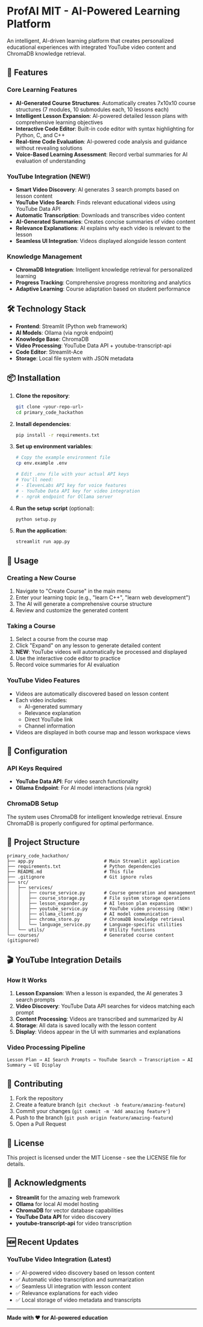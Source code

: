 # ProfAI MIT - AI-Powered Learning Platform

An intelligent, AI-driven learning platform that creates personalized educational experiences with integrated YouTube video content and ChromaDB knowledge retrieval.

## 🚀 Features

### Core Learning Features
- **AI-Generated Course Structures**: Automatically creates 7x10x10 course structures (7 modules, 10 submodules each, 10 lessons each)
- **Intelligent Lesson Expansion**: AI-powered detailed lesson plans with comprehensive learning objectives
- **Interactive Code Editor**: Built-in code editor with syntax highlighting for Python, C, and C++
- **Real-time Code Evaluation**: AI-powered code analysis and guidance without revealing solutions
- **Voice-Based Learning Assessment**: Record verbal summaries for AI evaluation of understanding

### YouTube Integration (NEW!)
- **Smart Video Discovery**: AI generates 3 search prompts based on lesson content
- **YouTube Video Search**: Finds relevant educational videos using YouTube Data API
- **Automatic Transcription**: Downloads and transcribes video content
- **AI-Generated Summaries**: Creates concise summaries of video content
- **Relevance Explanations**: AI explains why each video is relevant to the lesson
- **Seamless UI Integration**: Videos displayed alongside lesson content

### Knowledge Management
- **ChromaDB Integration**: Intelligent knowledge retrieval for personalized learning
- **Progress Tracking**: Comprehensive progress monitoring and analytics
- **Adaptive Learning**: Course adaptation based on student performance

## 🛠️ Technology Stack

- **Frontend**: Streamlit (Python web framework)
- **AI Models**: Ollama (via ngrok endpoint)
- **Knowledge Base**: ChromaDB
- **Video Processing**: YouTube Data API + youtube-transcript-api
- **Code Editor**: Streamlit-Ace
- **Storage**: Local file system with JSON metadata

## 📦 Installation

1. **Clone the repository**:
   ```bash
   git clone <your-repo-url>
   cd primary_code_hackathon
   ```

2. **Install dependencies**:
   ```bash
   pip install -r requirements.txt
   ```

3. **Set up environment variables**:
   ```bash
   # Copy the example environment file
   cp env.example .env
   
   # Edit .env file with your actual API keys
   # You'll need:
   # - ElevenLabs API key for voice features
   # - YouTube Data API key for video integration
   # - ngrok endpoint for Ollama server
   ```

4. **Run the setup script** (optional):
   ```bash
   python setup.py
   ```

5. **Run the application**:
   ```bash
   streamlit run app.py
   ```

## 🎯 Usage

### Creating a New Course
1. Navigate to "Create Course" in the main menu
2. Enter your learning topic (e.g., "learn C++", "learn web development")
3. The AI will generate a comprehensive course structure
4. Review and customize the generated content

### Taking a Course
1. Select a course from the course map
2. Click "Expand" on any lesson to generate detailed content
3. **NEW**: YouTube videos will automatically be processed and displayed
4. Use the interactive code editor to practice
5. Record voice summaries for AI evaluation

### YouTube Video Features
- Videos are automatically discovered based on lesson content
- Each video includes:
  - AI-generated summary
  - Relevance explanation
  - Direct YouTube link
  - Channel information
- Videos are displayed in both course map and lesson workspace views

## 🔧 Configuration

### API Keys Required
- **YouTube Data API**: For video search functionality
- **Ollama Endpoint**: For AI model interactions (via ngrok)

### ChromaDB Setup
The system uses ChromaDB for intelligent knowledge retrieval. Ensure ChromaDB is properly configured for optimal performance.

## 📁 Project Structure

```
primary_code_hackathon/
├── app.py                          # Main Streamlit application
├── requirements.txt                # Python dependencies
├── README.md                       # This file
├── .gitignore                      # Git ignore rules
├── src/
│   ├── services/
│   │   ├── course_service.py       # Course generation and management
│   │   ├── course_storage.py       # File system storage operations
│   │   ├── lesson_expander.py      # AI lesson plan expansion
│   │   ├── youtube_service.py      # YouTube video processing (NEW!)
│   │   ├── ollama_client.py        # AI model communication
│   │   ├── chroma_store.py         # ChromaDB knowledge retrieval
│   │   └── language_service.py     # Language-specific utilities
│   └── utils/                      # Utility functions
└── courses/                        # Generated course content (gitignored)
```

## 🎬 YouTube Integration Details

### How It Works
1. **Lesson Expansion**: When a lesson is expanded, the AI generates 3 search prompts
2. **Video Discovery**: YouTube Data API searches for videos matching each prompt
3. **Content Processing**: Videos are transcribed and summarized by AI
4. **Storage**: All data is saved locally with the lesson content
5. **Display**: Videos appear in the UI with summaries and explanations

### Video Processing Pipeline
```
Lesson Plan → AI Search Prompts → YouTube Search → Transcription → AI Summary → UI Display
```

## 🤝 Contributing

1. Fork the repository
2. Create a feature branch (`git checkout -b feature/amazing-feature`)
3. Commit your changes (`git commit -m 'Add amazing feature'`)
4. Push to the branch (`git push origin feature/amazing-feature`)
5. Open a Pull Request

## 📝 License

This project is licensed under the MIT License - see the LICENSE file for details.

## 🙏 Acknowledgments

- **Streamlit** for the amazing web framework
- **Ollama** for local AI model hosting
- **ChromaDB** for vector database capabilities
- **YouTube Data API** for video discovery
- **youtube-transcript-api** for video transcription

## 🆕 Recent Updates

### YouTube Video Integration (Latest)
- ✅ AI-powered video discovery based on lesson content
- ✅ Automatic video transcription and summarization
- ✅ Seamless UI integration with lesson content
- ✅ Relevance explanations for each video
- ✅ Local storage of video metadata and transcripts

---

**Made with ❤️ for AI-powered education**


